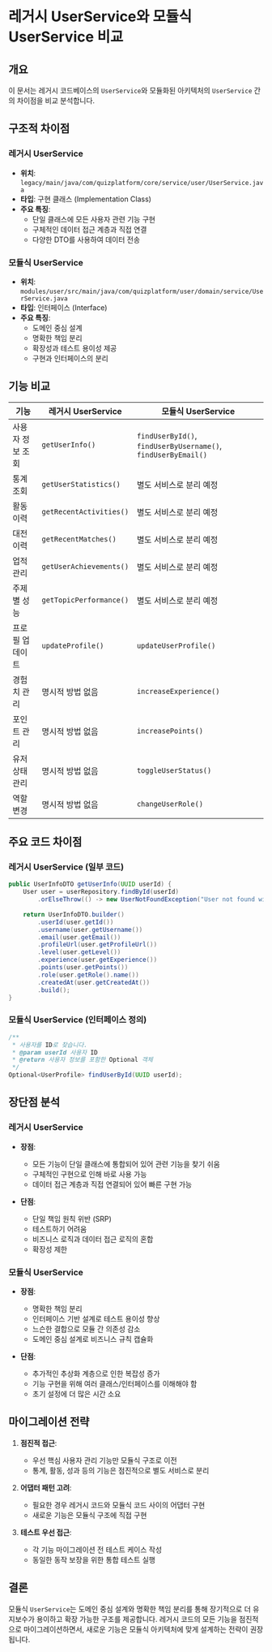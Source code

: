 # 레거시 UserService와 모듈식 UserService 비교

## 개요
이 문서는 레거시 코드베이스의 `UserService`와 모듈화된 아키텍처의 `UserService` 간의 차이점을 비교 분석합니다.

## 구조적 차이점

### 레거시 UserService
- **위치**: `legacy/main/java/com/quizplatform/core/service/user/UserService.java`
- **타입**: 구현 클래스 (Implementation Class)
- **주요 특징**: 
  - 단일 클래스에 모든 사용자 관련 기능 구현
  - 구체적인 데이터 접근 계층과 직접 연결
  - 다양한 DTO를 사용하여 데이터 전송

### 모듈식 UserService
- **위치**: `modules/user/src/main/java/com/quizplatform/user/domain/service/UserService.java`
- **타입**: 인터페이스 (Interface)
- **주요 특징**: 
  - 도메인 중심 설계
  - 명확한 책임 분리
  - 확장성과 테스트 용이성 제공
  - 구현과 인터페이스의 분리

## 기능 비교

| 기능 | 레거시 UserService | 모듈식 UserService |
|-----|------------------|------------------|
| 사용자 정보 조회 | `getUserInfo()` | `findUserById()`, `findUserByUsername()`, `findUserByEmail()` |
| 통계 조회 | `getUserStatistics()` | 별도 서비스로 분리 예정 |
| 활동 이력 | `getRecentActivities()` | 별도 서비스로 분리 예정 |
| 대전 이력 | `getRecentMatches()` | 별도 서비스로 분리 예정 |
| 업적 관리 | `getUserAchievements()` | 별도 서비스로 분리 예정 |
| 주제별 성능 | `getTopicPerformance()` | 별도 서비스로 분리 예정 |
| 프로필 업데이트 | `updateProfile()` | `updateUserProfile()` |
| 경험치 관리 | 명시적 방법 없음 | `increaseExperience()` |
| 포인트 관리 | 명시적 방법 없음 | `increasePoints()` |
| 유저 상태 관리 | 명시적 방법 없음 | `toggleUserStatus()` |
| 역할 변경 | 명시적 방법 없음 | `changeUserRole()` |

## 주요 코드 차이점

### 레거시 UserService (일부 코드)
```java
public UserInfoDTO getUserInfo(UUID userId) {
    User user = userRepository.findById(userId)
        .orElseThrow(() -> new UserNotFoundException("User not found with id: " + userId));
    
    return UserInfoDTO.builder()
        .userId(user.getId())
        .username(user.getUsername())
        .email(user.getEmail())
        .profileUrl(user.getProfileUrl())
        .level(user.getLevel())
        .experience(user.getExperience())
        .points(user.getPoints())
        .role(user.getRole().name())
        .createdAt(user.getCreatedAt())
        .build();
}
```

### 모듈식 UserService (인터페이스 정의)
```java
/**
 * 사용자를 ID로 찾습니다.
 * @param userId 사용자 ID
 * @return 사용자 정보를 포함한 Optional 객체
 */
Optional<UserProfile> findUserById(UUID userId);
```

## 장단점 분석

### 레거시 UserService
- **장점**:
  - 모든 기능이 단일 클래스에 통합되어 있어 관련 기능을 찾기 쉬움
  - 구체적인 구현으로 인해 바로 사용 가능
  - 데이터 접근 계층과 직접 연결되어 있어 빠른 구현 가능

- **단점**:
  - 단일 책임 원칙 위반 (SRP)
  - 테스트하기 어려움
  - 비즈니스 로직과 데이터 접근 로직의 혼합
  - 확장성 제한

### 모듈식 UserService
- **장점**:
  - 명확한 책임 분리
  - 인터페이스 기반 설계로 테스트 용이성 향상
  - 느슨한 결합으로 모듈 간 의존성 감소
  - 도메인 중심 설계로 비즈니스 규칙 캡슐화

- **단점**:
  - 추가적인 추상화 계층으로 인한 복잡성 증가
  - 기능 구현을 위해 여러 클래스/인터페이스를 이해해야 함
  - 초기 설정에 더 많은 시간 소요

## 마이그레이션 전략

1. **점진적 접근**: 
   - 우선 핵심 사용자 관리 기능만 모듈식 구조로 이전
   - 통계, 활동, 성과 등의 기능은 점진적으로 별도 서비스로 분리

2. **어댑터 패턴 고려**: 
   - 필요한 경우 레거시 코드와 모듈식 코드 사이의 어댑터 구현
   - 새로운 기능은 모듈식 구조에 직접 구현

3. **테스트 우선 접근**: 
   - 각 기능 마이그레이션 전 테스트 케이스 작성
   - 동일한 동작 보장을 위한 통합 테스트 실행

## 결론

모듈식 `UserService`는 도메인 중심 설계와 명확한 책임 분리를 통해 장기적으로 더 유지보수가 용이하고 확장 가능한 구조를 제공합니다. 레거시 코드의 모든 기능을 점진적으로 마이그레이션하면서, 새로운 기능은 모듈식 아키텍처에 맞게 설계하는 전략이 권장됩니다. 
